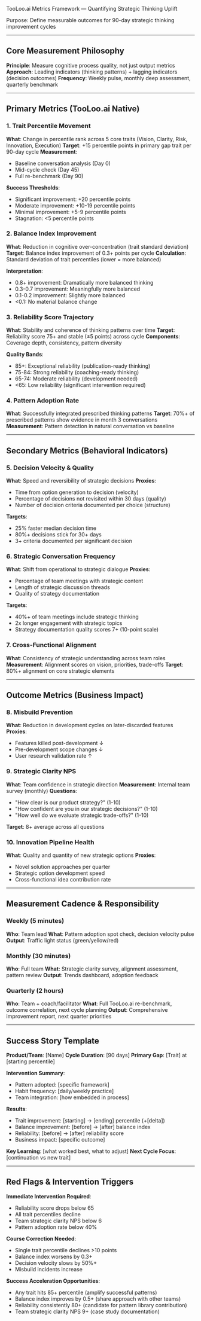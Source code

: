 TooLoo.ai Metrics Framework — Quantifying Strategic Thinking Uplift

Purpose: Define measurable outcomes for 90-day strategic thinking improvement cycles

---

## Core Measurement Philosophy

**Principle**: Measure cognitive process quality, not just output metrics
**Approach**: Leading indicators (thinking patterns) + lagging indicators (decision outcomes)
**Frequency**: Weekly pulse, monthly deep assessment, quarterly benchmark

---

## Primary Metrics (TooLoo.ai Native)

### 1. Trait Percentile Movement
**What**: Change in percentile rank across 5 core traits (Vision, Clarity, Risk, Innovation, Execution)
**Target**: +15 percentile points in primary gap trait per 90-day cycle
**Measurement**: 
- Baseline conversation analysis (Day 0)
- Mid-cycle check (Day 45)
- Full re-benchmark (Day 90)

**Success Thresholds**:
- Significant improvement: +20 percentile points
- Moderate improvement: +10-19 percentile points  
- Minimal improvement: +5-9 percentile points
- Stagnation: <5 percentile points

### 2. Balance Index Improvement
**What**: Reduction in cognitive over-concentration (trait standard deviation)
**Target**: Balance index improvement of 0.3+ points per cycle
**Calculation**: Standard deviation of trait percentiles (lower = more balanced)

**Interpretation**:
- 0.8+ improvement: Dramatically more balanced thinking
- 0.3-0.7 improvement: Meaningfully more balanced
- 0.1-0.2 improvement: Slightly more balanced
- <0.1: No material balance change

### 3. Reliability Score Trajectory
**What**: Stability and coherence of thinking patterns over time
**Target**: Reliability score 75+ and stable (±5 points) across cycle
**Components**: Coverage depth, consistency, pattern diversity

**Quality Bands**:
- 85+: Exceptional reliability (publication-ready thinking)
- 75-84: Strong reliability (coaching-ready thinking)
- 65-74: Moderate reliability (development needed)
- <65: Low reliability (significant intervention required)

### 4. Pattern Adoption Rate
**What**: Successfully integrated prescribed thinking patterns
**Target**: 70%+ of prescribed patterns show evidence in month 3 conversations
**Measurement**: Pattern detection in natural conversation vs baseline

---

## Secondary Metrics (Behavioral Indicators)

### 5. Decision Velocity & Quality
**What**: Speed and reversibility of strategic decisions
**Proxies**:
- Time from option generation to decision (velocity)
- Percentage of decisions not revisited within 30 days (quality)
- Number of decision criteria documented per choice (structure)

**Targets**:
- 25% faster median decision time
- 80%+ decisions stick for 30+ days
- 3+ criteria documented per significant decision

### 6. Strategic Conversation Frequency
**What**: Shift from operational to strategic dialogue
**Proxies**:
- Percentage of team meetings with strategic content
- Length of strategic discussion threads
- Quality of strategy documentation

**Targets**:
- 40%+ of team meetings include strategic thinking
- 2x longer engagement with strategic topics
- Strategy documentation quality scores 7+ (10-point scale)

### 7. Cross-Functional Alignment
**What**: Consistency of strategic understanding across team roles
**Measurement**: Alignment scores on vision, priorities, trade-offs
**Target**: 80%+ alignment on core strategic elements

---

## Outcome Metrics (Business Impact)

### 8. Misbuild Prevention
**What**: Reduction in development cycles on later-discarded features
**Proxies**:
- Features killed post-development ↓
- Pre-development scope changes ↓  
- User research validation rate ↑

### 9. Strategic Clarity NPS
**What**: Team confidence in strategic direction
**Measurement**: Internal team survey (monthly)
**Questions**:
- "How clear is our product strategy?" (1-10)
- "How confident are you in our strategic decisions?" (1-10)
- "How well do we evaluate strategic trade-offs?" (1-10)

**Target**: 8+ average across all questions

### 10. Innovation Pipeline Health
**What**: Quality and quantity of new strategic options
**Proxies**:
- Novel solution approaches per quarter
- Strategic option development speed
- Cross-functional idea contribution rate

---

## Measurement Cadence & Responsibility

### Weekly (5 minutes)
**Who**: Team lead
**What**: Pattern adoption spot check, decision velocity pulse
**Output**: Traffic light status (green/yellow/red)

### Monthly (30 minutes)
**Who**: Full team
**What**: Strategic clarity survey, alignment assessment, pattern review
**Output**: Trends dashboard, adoption feedback

### Quarterly (2 hours)
**Who**: Team + coach/facilitator
**What**: Full TooLoo.ai re-benchmark, outcome correlation, next cycle planning
**Output**: Comprehensive improvement report, next quarter priorities

---

## Success Story Template

**Product/Team**: [Name]
**Cycle Duration**: [90 days]
**Primary Gap**: [Trait] at [starting percentile]

**Intervention Summary**:
- Pattern adopted: [specific framework]
- Habit frequency: [daily/weekly practice]
- Team integration: [how embedded in process]

**Results**:
- Trait improvement: [starting] → [ending] percentile (+[delta])
- Balance improvement: [before] → [after] balance index
- Reliability: [before] → [after] reliability score
- Business impact: [specific outcome]

**Key Learning**: [what worked best, what to adjust]
**Next Cycle Focus**: [continuation vs new trait]

---

## Red Flags & Intervention Triggers

**Immediate Intervention Required**:
- Reliability score drops below 65
- All trait percentiles decline
- Team strategic clarity NPS below 6
- Pattern adoption rate below 40%

**Course Correction Needed**:
- Single trait percentile declines >10 points
- Balance index worsens by 0.3+
- Decision velocity slows by 50%+
- Misbuild incidents increase

**Success Acceleration Opportunities**:
- Any trait hits 85+ percentile (amplify successful patterns)
- Balance index improves by 0.5+ (share approach with other teams)
- Reliability consistently 80+ (candidate for pattern library contribution)
- Team strategic clarity NPS 9+ (case study documentation)
